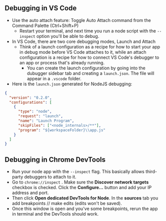 ## Debugging in VS Code
- Use the auto attach feature: Toggle Auto Attach command from the Command Palette (Ctrl+Shift+P)
    - Restart your terminal, and next time you run a node script with the `--inspect` option you'll be able to debug. 
- In VS Code, there are two core debugging modes, Launch and Attach
    - Think of a launch configuration as a recipe for how to start your app in debug mode before VS Code attaches to it, while an attach configuration is a recipe for how to connect VS Code's debugger to an app or process that's already running.
	    - You can create the launch configuration by going into the dubugger sidebar tab and creating a `launch.json`. The file will appear in a `.vscode` folder. 
- Here is the `launch.json` generated for NodeJS debugging:
``` json
{
  "version": "0.2.0",
  "configurations": [
    {
      "type": "node",
      "request": "launch",
      "name": "Launch Program",
      "skipFiles": ["<node_internals>/**"],
      "program": "${workspaceFolder}\\app.js"
    }
  ]
}
```


## Debugging in Chrome DevTools
- Run your node app with the `--inspect` flag. This basically allows third-party debuggers to attach to it. 
- Go to `chrome://inspect` . Make sure the **Discover network targets** checkbox is checked. Click the **Configure…** button and add your IP address and port.
- Then click **Open dedicated DevTools for Node**. In the **sources** tab you add breakpoints // make edits (edits won't be saved). 
- Once this window is open and you've some breakpoints, rerun the app in terminal and the DevTools should work. 